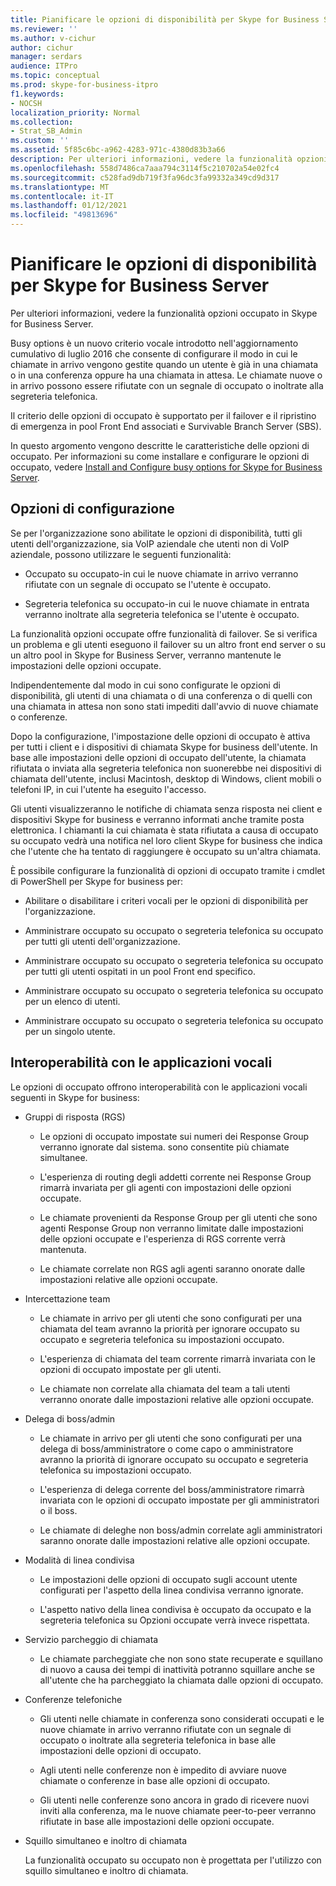 ```yaml
---
title: Pianificare le opzioni di disponibilità per Skype for Business Server
ms.reviewer: ''
ms.author: v-cichur
author: cichur
manager: serdars
audience: ITPro
ms.topic: conceptual
ms.prod: skype-for-business-itpro
f1.keywords:
- NOCSH
localization_priority: Normal
ms.collection:
- Strat_SB_Admin
ms.custom: ''
ms.assetid: 5f85c6bc-a962-4283-971c-4380d83b3a66
description: Per ulteriori informazioni, vedere la funzionalità opzioni occupato in Skype for Business Server.
ms.openlocfilehash: 558d7486ca7aaa794c3114f5c210702a54e02fc4
ms.sourcegitcommit: c528fad9db719f3fa96dc3fa99332a349cd9d317
ms.translationtype: MT
ms.contentlocale: it-IT
ms.lasthandoff: 01/12/2021
ms.locfileid: "49813696"
---
```

# <a name="plan-for-busy-options-for-skype-for-business-server"></a>Pianificare le opzioni di disponibilità per Skype for Business Server
 
Per ulteriori informazioni, vedere la funzionalità opzioni occupato in Skype for Business Server.
  
Busy options è un nuovo criterio vocale introdotto nell'aggiornamento cumulativo di luglio 2016 che consente di configurare il modo in cui le chiamate in arrivo vengono gestite quando un utente è già in una chiamata o in una conferenza oppure ha una chiamata in attesa. Le chiamate nuove o in arrivo possono essere rifiutate con un segnale di occupato o inoltrate alla segreteria telefonica. 
  
Il criterio delle opzioni di occupato è supportato per il failover e il ripristino di emergenza in pool Front End associati e Survivable Branch Server (SBS).
  
In questo argomento vengono descritte le caratteristiche delle opzioni di occupato. Per informazioni su come installare e configurare le opzioni di occupato, vedere [Install and Configure busy options for Skype for Business Server](../../deploy/deploy-enterprise-voice/install-and-configure-busy-options.md).
  
## <a name="configuration-options"></a>Opzioni di configurazione

Se per l'organizzazione sono abilitate le opzioni di disponibilità, tutti gli utenti dell'organizzazione, sia VoIP aziendale che utenti non di VoIP aziendale, possono utilizzare le seguenti funzionalità:
  
- Occupato su occupato-in cui le nuove chiamate in arrivo verranno rifiutate con un segnale di occupato se l'utente è occupato.
    
- Segreteria telefonica su occupato-in cui le nuove chiamate in entrata verranno inoltrate alla segreteria telefonica se l'utente è occupato.
    
La funzionalità opzioni occupate offre funzionalità di failover. Se si verifica un problema e gli utenti eseguono il failover su un altro front end server o su un altro pool in Skype for Business Server, verranno mantenute le impostazioni delle opzioni occupate.
  
Indipendentemente dal modo in cui sono configurate le opzioni di disponibilità, gli utenti di una chiamata o di una conferenza o di quelli con una chiamata in attesa non sono stati impediti dall'avvio di nuove chiamate o conferenze. 
  
Dopo la configurazione, l'impostazione delle opzioni di occupato è attiva per tutti i client e i dispositivi di chiamata Skype for business dell'utente. In base alle impostazioni delle opzioni di occupato dell'utente, la chiamata rifiutata o inviata alla segreteria telefonica non suonerebbe nei dispositivi di chiamata dell'utente, inclusi Macintosh, desktop di Windows, client mobili o telefoni IP, in cui l'utente ha eseguito l'accesso. 
  
Gli utenti visualizzeranno le notifiche di chiamata senza risposta nei client e dispositivi Skype for business e verranno informati anche tramite posta elettronica. I chiamanti la cui chiamata è stata rifiutata a causa di occupato su occupato vedrà una notifica nel loro client Skype for business che indica che l'utente che ha tentato di raggiungere è occupato su un'altra chiamata.
  
È possibile configurare la funzionalità di opzioni di occupato tramite i cmdlet di PowerShell per Skype for business per:
  
- Abilitare o disabilitare i criteri vocali per le opzioni di disponibilità per l'organizzazione.
    
- Amministrare occupato su occupato o segreteria telefonica su occupato per tutti gli utenti dell'organizzazione.
    
- Amministrare occupato su occupato o segreteria telefonica su occupato per tutti gli utenti ospitati in un pool Front end specifico.
    
- Amministrare occupato su occupato o segreteria telefonica su occupato per un elenco di utenti.
    
- Amministrare occupato su occupato o segreteria telefonica su occupato per un singolo utente.
    
## <a name="interoperability-with-voice-applications"></a>Interoperabilità con le applicazioni vocali

Le opzioni di occupato offrono interoperabilità con le applicazioni vocali seguenti in Skype for business:
  
- Gruppi di risposta (RGS)
    
  - Le opzioni di occupato impostate sui numeri dei Response Group verranno ignorate dal sistema. sono consentite più chiamate simultanee. 
    
  - L'esperienza di routing degli addetti corrente nei Response Group rimarrà invariata per gli agenti con impostazioni delle opzioni occupate.
    
  - Le chiamate provenienti da Response Group per gli utenti che sono agenti Response Group non verranno limitate dalle impostazioni delle opzioni occupate e l'esperienza di RGS corrente verrà mantenuta.
    
  - Le chiamate correlate non RGS agli agenti saranno onorate dalle impostazioni relative alle opzioni occupate.
    
- Intercettazione team
    
  - Le chiamate in arrivo per gli utenti che sono configurati per una chiamata del team avranno la priorità per ignorare occupato su occupato e segreteria telefonica su impostazioni occupato.
    
  - L'esperienza di chiamata del team corrente rimarrà invariata con le opzioni di occupato impostate per gli utenti.
    
  - Le chiamate non correlate alla chiamata del team a tali utenti verranno onorate dalle impostazioni relative alle opzioni occupate.
    
- Delega di boss/admin 
    
  - Le chiamate in arrivo per gli utenti che sono configurati per una delega di boss/amministratore o come capo o amministratore avranno la priorità di ignorare occupato su occupato e segreteria telefonica su impostazioni occupato.
    
  - L'esperienza di delega corrente del boss/amministratore rimarrà invariata con le opzioni di occupato impostate per gli amministratori o il boss.
    
  - Le chiamate di deleghe non boss/admin correlate agli amministratori saranno onorate dalle impostazioni relative alle opzioni occupate.
    
- Modalità di linea condivisa 
    
  - Le impostazioni delle opzioni di occupato sugli account utente configurati per l'aspetto della linea condivisa verranno ignorate. 
    
  - L'aspetto nativo della linea condivisa è occupato da occupato e la segreteria telefonica su Opzioni occupate verrà invece rispettata.
    
- Servizio parcheggio di chiamata 
    
  - Le chiamate parcheggiate che non sono state recuperate e squillano di nuovo a causa dei tempi di inattività potranno squillare anche se all'utente che ha parcheggiato la chiamata dalle opzioni di occupato. 
    
- Conferenze telefoniche
    
  - Gli utenti nelle chiamate in conferenza sono considerati occupati e le nuove chiamate in arrivo verranno rifiutate con un segnale di occupato o inoltrate alla segreteria telefonica in base alle impostazioni delle opzioni di occupato.
    
  - Agli utenti nelle conferenze non è impedito di avviare nuove chiamate o conferenze in base alle opzioni di occupato.
    
  - Gli utenti nelle conferenze sono ancora in grado di ricevere nuovi inviti alla conferenza, ma le nuove chiamate peer-to-peer verranno rifiutate in base alle impostazioni delle opzioni occupate.
    
- Squillo simultaneo e inoltro di chiamata
    
    La funzionalità occupato su occupato non è progettata per l'utilizzo con squillo simultaneo e inoltro di chiamata.
    

